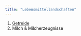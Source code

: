 ```yaml
---
title: "Lebensmittellandschaften"
---
```


1. [Getreide](Getreide/Getreide.html)
2. Milch & Milcherzeugnisse

